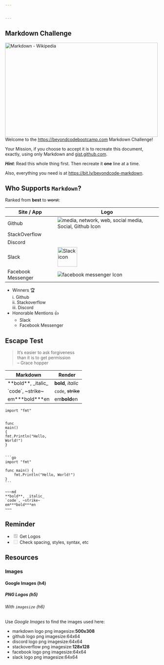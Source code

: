 ```yaml
---


---
```


<h2 id="markdown-challenge">Markdown Challenge</h2>
<p><img src="https://upload.wikimedia.org/wikipedia/commons/thumb/4/48/Markdown-mark.svg/800px-Markdown-mark.svg.png" alt="Markdown - Wikipedia" width="500" height="308"><br>
Welcome to the <a href="https://beyondcodebootcamp.com">https://beyondcodebootcamp.com</a> Markdown Challenge!</p>
<p>Your Mission, if you choose to accept it is to recreate this document, exactly, using only Markdown and <a href="http://gist.github.com">gist.github.com</a>.</p>
<p><em><strong>Hint</strong></em>: Read this whole thing first. Then recreate it <strong>one</strong> line at a time.</p>
<p>Also, everything you need is at <a href="https://bit.ly/beyondcode-markdown">https://bit.ly/beyondcode-markdown</a>.</p>
<h2 id="who-supports-markdown">Who Supports <code>Markdown</code>?</h2>
<p>Ranked from <strong>best</strong> to <s>worst</s>:</p>

<table>
<thead>
<tr>
<th>Site / App</th>
<th>Logo</th>
</tr>
</thead>
<tbody>
<tr>
<td>Github</td>
<td><img src="https://www.shareicon.net/data/64x64/2017/03/07/880593_media_512x512.png" alt="media, network, web, social media, Social, Github Icon"></td>
</tr>
<tr>
<td>StackOverflow</td>
<td><img src="https://blog.grio.com/wp-content/uploads/2012/09/stackoverflow.png" alt=""></td>
</tr>
<tr>
<td>Discord</td>
<td><img src="https://de.filester.net/images/apps/discord.webp" alt=""></td>
</tr>
<tr>
<td>Slack</td>
<td><img src="https://images.prismic.io/smarttask/1c150a8e-9f13-420e-8b0f-e6365219250f_slack.png?auto=compress,format" alt="Slack icon" width="64" height="64"></td>
</tr>
<tr>
<td>Facebook Messenger</td>
<td><img src="https://www.shareicon.net/data/64x64/2016/07/10/119903_facebook-messenger_512x512.png" alt="facebook messenger Icon"></td>
</tr>
</tbody>
</table><ul>
<li>Winners 🏆<br>
i. Github<br>
ii. Stackoverflow<br>
iii. Discord</li>
<li>Honorable Mentions 👍
<ul>
<li>Slack</li>
<li>Facebook Messenger</li>
</ul>
</li>
</ul>
<h2 id="escape-test">Escape Test</h2>
<blockquote>
<p>It’s easier to ask forgiveness<br>
than it is to get permission<br>
– Grace hopper</p>
</blockquote>

<table>
<thead>
<tr>
<th><strong>Markdown</strong></th>
<th><strong>Render</strong></th>
</tr>
</thead>
<tbody>
<tr>
<td>**bold**,  _italic_</td>
<td><strong>bold</strong>, <em>italic</em></td>
</tr>
<tr>
<td>`code`, ~strike~</td>
<td><code>code</code>, <s>strike</s></td>
</tr>
<tr>
<td>em***bold***en</td>
<td>em<strong>bold</strong>en</td>
</tr>
</tbody>
</table><pre class=" language-go"><code class="prism  language-go"><span class="token keyword">import</span> <span class="token string">"fmt"</span>

<span class="token keyword">func</span> <span class="token function">main</span><span class="token punctuation">(</span><span class="token punctuation">)</span> <span class="token punctuation">{</span>
    fmt<span class="token punctuation">.</span><span class="token function">Println</span><span class="token punctuation">(</span><span class="token string">"Hello, World!"</span><span class="token punctuation">)</span>
<span class="token punctuation">}</span>
</code></pre>
<pre><code>```go
import "fmt"

func main() {
    fmt.Println("Hello, World!")
}
```
</code></pre>
<pre><code>~~~md
**bold**, _italic_
`code`, ~strike~
em***bold***en
~~~
</code></pre>
<h2 id="reminder">Reminder</h2>
<ul>
<li class="task-list-item"><input type="checkbox" class="task-list-item-checkbox" checked="true" disabled=""> Get Logos</li>
<li class="task-list-item"><input type="checkbox" class="task-list-item-checkbox" disabled=""> Check spacing, styles, syntax, etc</li>
</ul>
<h2 id="resources">Resources</h2>
<h3 id="images">Images</h3>
<h4 id="google-images-h4">Google Images (h4)</h4>
<h5 id="png-logos-h5">PNG Logos (h5)</h5>
<h6 id="with-imagesize-h6">With <code>imagesize</code> (h6)</h6>
<p>Use <em>Google Images</em> to find the images used here:</p>
<ul>
<li>markdown logo png imagesize:<strong>500x308</strong></li>
<li>github logo png imagesize:64x64</li>
<li>discord logo png imagesize:64x64</li>
<li>stackoverflow png imagesize:<strong>128x128</strong></li>
<li>facebook logo png imagesize:64x64</li>
<li>slack logo png imagesize:64x64</li>
</ul>

